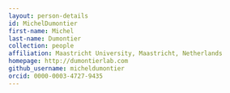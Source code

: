```yaml
---
layout: person-details
id: MichelDumontier
first-name: Michel
last-name: Dumontier
collection: people
affiliation: Maastricht University, Maastricht, Netherlands
homepage: http://dumontierlab.com
github_username: micheldumontier
orcid: 0000-0003-4727-9435
---
```


